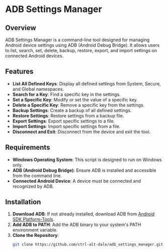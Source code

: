 # ADB Settings Manager

## Overview

ADB Settings Manager is a command-line tool designed for managing Android device settings using ADB (Android Debug Bridge). It allows users to list, search, set, delete, backup, restore, export, and import settings on connected Android devices.

## Features

- **List All Defined Keys**: Display all defined settings from System, Secure, and Global namespaces.
- **Search for a Key**: Find a specific key in the settings.
- **Set a Specific Key**: Modify or set the value of a specific key.
- **Delete a Specific Key**: Remove a specific key from the settings.
- **Backup Settings**: Create a backup of all defined settings.
- **Restore Settings**: Restore settings from a backup file.
- **Export Settings**: Export specific settings to a file.
- **Import Settings**: Import specific settings from a file.
- **Disconnect and Exit**: Disconnect from the device and exit the tool.

## Requirements

- **Windows Operating System**: This script is designed to run on Windows only.
- **ADB (Android Debug Bridge)**: Ensure ADB is installed and accessible from the command line.
- **Connected Android Device**: A device must be connected and recognized by ADB.

## Installation

1. **Download ADB**: If not already installed, download ADB from [Android SDK Platform-Tools](https://developer.android.com/studio/releases/platform-tools).
2. **Add ADB to PATH**: Add the ADB binary to your system's PATH environment variable.
3. **Clone the Repository**:
   ```sh
   git clone https://github.com/ctrl-alt-dale/adb_settings_manager.git
